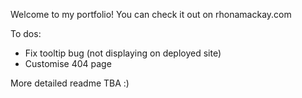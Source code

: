 Welcome to my portfolio! You can check it out on rhonamackay.com

To dos: 
- Fix tooltip bug (not displaying on deployed site)
- Customise 404 page

More detailed readme TBA :)
